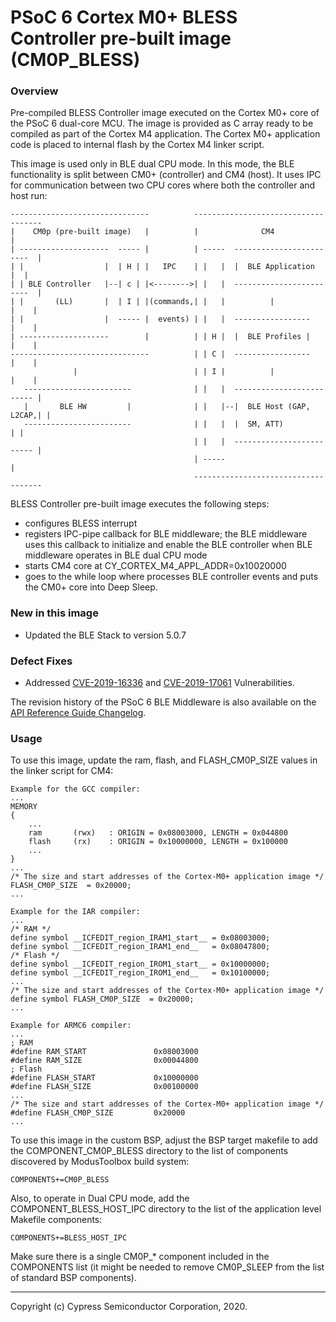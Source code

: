 # PSoC 6 Cortex M0+ BLESS Controller pre-built image (CM0P_BLESS)

### Overview
Pre-compiled BLESS Controller image executed on the Cortex M0+ core of the PSoC 6 dual-core MCU.
The image is provided as C array ready to be compiled as part of the Cortex M4 application.
The Cortex M0+ application code is placed to internal flash by the Cortex M4 linker script.

This image is used only in BLE dual CPU mode. In this mode, the BLE functionality is split between
CM0+ (controller) and CM4 (host). It uses IPC for communication between two CPU cores where both the
controller and host run:

    -------------------------------          ------------------------------------
    |    CM0p (pre-built image)   |          |              CM4                 |
    | --------------------  ----- |          | -----  ------------------------  |
    | |                  |  | H | |   IPC    | |   |  |  BLE Application     |  |
    | | BLE Controller   |--| c | |<-------->| |   |  ------------------------  |
    | |       (LL)       |  | I | |(commands,| |   |          |            |    |
    | |                  |  ----- |  events) | |   |  -----------------    |    |
    | --------------------        |          | | H |  |  BLE Profiles |    |    |
    -------------------------------          | | C |  -----------------    |    |
                  |                          | | I |          |            |    |
       ------------------------              | |   |  ------------------------- |
       |       BLE HW         |              | |   |--|  BLE Host (GAP, L2CAP,| |
       ------------------------              | |   |  |  SM, ATT)             | |
                                             | |   |  ------------------------- |
                                             | -----                            |
                                             ------------------------------------


BLESS Controller pre-built image executes the following steps:
- configures BLESS interrupt
- registers IPC-pipe callback for BLE middleware; the BLE middleware uses this callback to
  initialize and enable the BLE controller when BLE middleware operates in BLE dual CPU mode
- starts CM4 core at CY_CORTEX_M4_APPL_ADDR=0x10020000
- goes to the while loop where processes BLE controller events and puts the CM0+ core into Deep Sleep.

### New in this image
- Updated the BLE Stack to version 5.0.7

### Defect Fixes
* Addressed [CVE-2019-16336](https://cve.mitre.org/cgi-bin/cvename.cgi?name=CVE-2019-16336) and [CVE-2019-17061](https://cve.mitre.org/cgi-bin/cvename.cgi?name=CVE-2019-17061) Vulnerabilities.


The revision history of the PSoC 6 BLE Middleware is also available on the [API Reference Guide Changelog](https://cypresssemiconductorco.github.io/bless/ble_api_reference_manual/html/page_group_ble_changelog.html).


### Usage
To use this image, update the ram, flash, and FLASH_CM0P_SIZE values in the linker script for CM4:
```
Example for the GCC compiler:
...
MEMORY
{
	...
	ram       (rwx)   : ORIGIN = 0x08003000, LENGTH = 0x044800
	flash     (rx)    : ORIGIN = 0x10000000, LENGTH = 0x100000
	...  
}
...
/* The size and start addresses of the Cortex-M0+ application image */
FLASH_CM0P_SIZE  = 0x20000;
...
```
```
Example for the IAR compiler:
...
/* RAM */
define symbol __ICFEDIT_region_IRAM1_start__ = 0x08003000;
define symbol __ICFEDIT_region_IRAM1_end__   = 0x08047800;
/* Flash */
define symbol __ICFEDIT_region_IROM1_start__ = 0x10000000;
define symbol __ICFEDIT_region_IROM1_end__   = 0x10100000;
...
/* The size and start addresses of the Cortex-M0+ application image */
define symbol FLASH_CM0P_SIZE  = 0x20000;
...
```
```
Example for ARMC6 compiler:
...
; RAM
#define RAM_START               0x08003000
#define RAM_SIZE                0x00044800
; Flash
#define FLASH_START             0x10000000
#define FLASH_SIZE              0x00100000
...
/* The size and start addresses of the Cortex-M0+ application image */
#define FLASH_CM0P_SIZE         0x20000
...
```

To use this image in the custom BSP, adjust the BSP target makefile to
add the COMPONENT_CM0P_BLESS directory to the list of components
discovered by ModusToolbox build system:

```
COMPONENTS+=CM0P_BLESS
```

Also, to operate in Dual CPU mode, add the COMPONENT_BLESS_HOST_IPC directory to 
the list of the application level Makefile components:

```
COMPONENTS+=BLESS_HOST_IPC
```

Make sure there is a single CM0P_* component included in the COMPONENTS list
(it might be needed to remove CM0P_SLEEP from the list of standard BSP components).

---
Copyright (c) Cypress Semiconductor Corporation, 2020.
